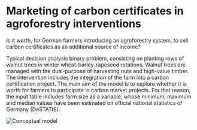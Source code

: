 # Marketing of carbon certificates in agroforestry interventions
Is it worth, for German farmers introducing an agroforestry system, to sell carbon certificates as an additional source of income?

Typical decision analysis binary problem, consisting on planting rows of walnut trees in winter wheat-barley-rapeseed rotations. Walnut trees are managed with the dual-purpose of harvesting nuts and high-value timber. The intervention includes the integration of the farm into a carbon certification project.
The main aim of the model is to explore whether it is worth for farmers to participate in carbon market projects. For that reason, the input table includes farm size as a variable, whose minimum, maximum and median values have been estimated on official national statistics of Germany (DeSTATIS).



![Conceptual model](https://github.com/mjimenezmartinez/carbon_certification/assets/120377999/9e6d2dad-4fb2-4419-bace-b0dfaaa59928)
